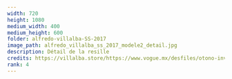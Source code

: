 ```yaml
---
width: 720
height: 1080
medium_width: 400
medium_height: 600
folder: alfredo-villalba-SS-2017
image_path: alfredo_villalba_ss_2017_modele2_detail.jpg
description: Détail de la resille
credits: https://villalba.store/https://www.vogue.mx/desfiles/otono-invierno-2016-nueva-york-proenza-schouler/9691/galeria/15928/image/1329817pages/fw-17-21
rank: 4
---
```

